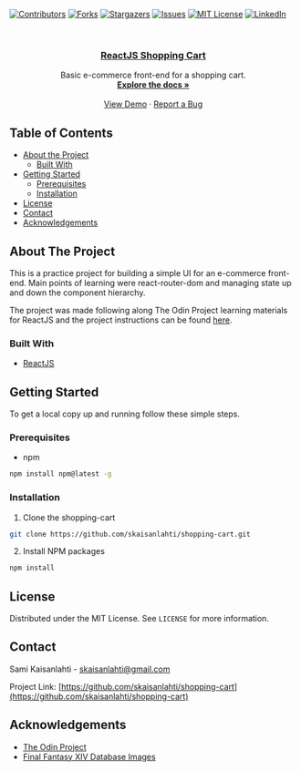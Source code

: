 [![Contributors][contributors-shield]][contributors-url]
[![Forks][forks-shield]][forks-url]
[![Stargazers][stars-shield]][stars-url]
[![Issues][issues-shield]][issues-url]
[![MIT License][license-shield]][license-url]
[![LinkedIn][linkedin-shield]][linkedin-url]

<!-- PROJECT LOGO -->
<br />
<p align="center">
  <a href="https://github.com/skaisanlahti/shopping-cart">
    <h3 align="center">ReactJS Shopping Cart</h3>
  </a>

  <p align="center">
    Basic e-commerce front-end for a shopping cart.
    <br />
    <a href="https://github.com/skaisanlahti/shopping-cart"><strong>Explore the docs »</strong></a>
    <br />
    <br />
    <a href="https://skaisanlahti.github.io/shopping-cart/">View Demo</a>
    ·
    <a href="https://github.com/skaisanlahti/shopping-cart/issues">Report a Bug</a>
  </p>
</p>

<!-- TABLE OF CONTENTS -->

## Table of Contents

- [About the Project](#about-the-project)
  - [Built With](#built-with)
- [Getting Started](#getting-started)
  - [Prerequisites](#prerequisites)
  - [Installation](#installation)
- [License](#license)
- [Contact](#contact)
- [Acknowledgements](#acknowledgements)

<!-- ABOUT THE PROJECT -->

## About The Project

This is a practice project for building a simple UI for an e-commerce front-end. Main points of learning were react-router-dom and managing state up and down the component hierarchy.

The project was made following along The Odin Project learning materials for ReactJS and the project instructions can be found [here](https://www.theodinproject.com/courses/javascript/lessons/shopping-chart).

### Built With

- [ReactJS](https://reactjs.org/)

<!-- GETTING STARTED -->

## Getting Started

To get a local copy up and running follow these simple steps.

### Prerequisites

- npm

```sh
npm install npm@latest -g
```

### Installation

1. Clone the shopping-cart

```sh
git clone https://github.com/skaisanlahti/shopping-cart.git
```

2. Install NPM packages

```sh
npm install
```

<!-- USAGE EXAMPLES -->

<!-- ROADMAP -->

<!-- CONTRIBUTING -->

<!-- LICENSE -->

## License

Distributed under the MIT License. See `LICENSE` for more information.

<!-- CONTACT -->

## Contact

Sami Kaisanlahti - skaisanlahti@gmail.com

Project Link: [https://github.com/skaisanlahti/shopping-cart](https://github.com/skaisanlahti/shopping-cart)

<!-- ACKNOWLEDGEMENTS -->

## Acknowledgements

- [The Odin Project](https://www.theodinproject.com/)
- [Final Fantasy XIV Database Images](https://eu.finalfantasyxiv.com/lodestone/playguide/db/)

<!-- MARKDOWN LINKS & IMAGES -->
<!-- https://www.markdownguide.org/basic-syntax/#reference-style-links -->

[contributors-shield]: https://img.shields.io/github/contributors/skaisanlahti/shopping-cart.svg?style=flat-square
[contributors-url]: https://github.com/skaisanlahti/shopping-cart/graphs/contributors
[forks-shield]: https://img.shields.io/github/forks/skaisanlahti/shopping-cart.svg?style=flat-square
[forks-url]: https://github.com/skaisanlahti/shopping-cart/network/members
[stars-shield]: https://img.shields.io/github/stars/skaisanlahti/shopping-cart.svg?style=flat-square
[stars-url]: https://github.com/skaisanlahti/shopping-cart/stargazers
[issues-shield]: https://img.shields.io/github/issues/skaisanlahti/shopping-cart.svg?style=flat-square
[issues-url]: https://github.com/skaisanlahti/shopping-cart/issues
[license-shield]: https://img.shields.io/github/license/skaisanlahti/shopping-cart.svg?style=flat-square
[license-url]: https://github.com/skaisanlahti/shopping-cart/blob/master/LICENSE.txt
[linkedin-shield]: https://img.shields.io/badge/-LinkedIn-black.svg?style=flat-square&logo=linkedin&colorB=555
[linkedin-url]: https://www.linkedin.com/in/sami-kaisanlahti-6587031a6/
[product-screenshot]: images/screenshot.png

